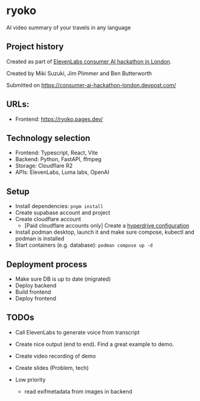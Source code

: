 # ryoko

AI video summary of your travels in any language

## Project history

Created as part of [ElevenLabs consumer AI hackathon in London](https://partiful.com/e/azjS3QhW3YQZVr2NdPbN?).

Created by Miki Suzuki, Jim Plimmer and Ben Butterworth

Submitted on https://consumer-ai-hackathon-london.devpost.com/

## URLs:

- Frontend: https://ryoko.pages.dev/

## Technology selection

- Frontend: Typescript, React, Vite
- Backend: Python, FastAPI, ffmpeg
- Storage: Cloudflare R2
- APIs: ElevenLabs, Luma labs, OpenAI

## Setup

- Install dependencies: `pnpm install`
- Create supabase account and project
- Create cloudflare account
  - [Paid cloudflare accounts only] Create a [hyperdrive configuration](https://developers.cloudflare.com/hyperdrive/examples/supabase/)
- Install podman desktop, launch it and make sure compose, kubectl and podman is installed
- Start containers (e.g. database): `podman compose up -d`

## Deployment process
- Make sure DB is up to date (migrated)
- Deploy backend
- Build frontend
- Deploy frontend

## TODOs

- Call ElevenLabs to generate voice from transcript
- Create nice output (end to end). Find a great example to demo.
- Create video recording of demo
- Create slides (Problem, tech)

- Low priority
  - read exifmetadata from images in backend
